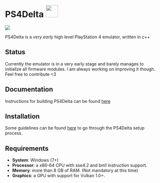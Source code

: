 # PS4Delta <img src="https://i.imgur.com/zOaZAH2.png" width="40" height="40" />

![](https://i.imgur.com/0xeVbTt.png)

PS4Delta is a *very early* high level PlayStation 4 emulator, written in c++

## Status
Currently the emulator is in a very early stage and barely manages to initialize all firmware modules. I am always working on improving it though. Feel free to contribute <3

## Documentation
Instructions for building PS4Delta can be found [here](https://github.com/Force67/ps4delta/blob/master/docs/building.md)

## Installation
Some guidelines can be found [here](https://github.com/Force67/ps4delta/blob/master/docs/installation.md) to go through the PS4Delta setup process.

## Requirements
* __System__: Windows (7+) 
* __Processor__: a x86-64 CPU with sse4.2 and bm1 instruction support.
* __Memory__: more than 8 GB of RAM. (Not mandatory at this time)
* __Graphics__: a GPU with support for Vulkan 1.0+.
